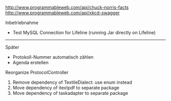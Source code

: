 http://www.programmableweb.com/api/chuck-norris-facts
http://www.programmableweb.com/api/xkcd-swagger

Inbetriebnahme
 * Test MySQL Connection for Lifeline (running Jar directly on Lifeline)

----

Später

 * Protokoll-Nummer automatisch zählen
 * Agenda erstellen
 
Reorganize ProtocolController
   
 1. Remove dependency of TextileDialect: use enum instead
 1. Move dependency of itextpdf to separate package
 1. Move dependency of taskadapter to separate package
 
